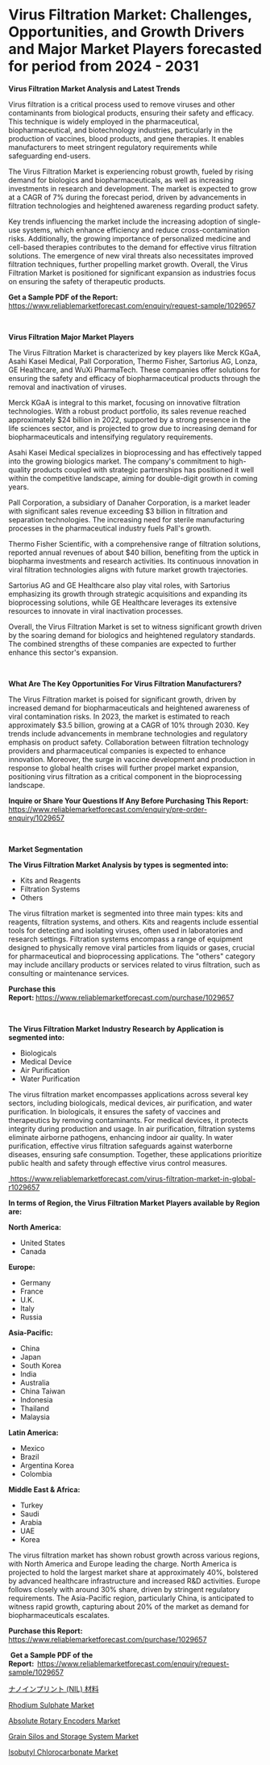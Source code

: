 <p><h1>Virus Filtration Market: Challenges, Opportunities, and Growth Drivers and Major Market Players forecasted for period from 2024 - 2031</h1></p><p><strong>Virus Filtration Market Analysis and Latest Trends</strong></p>
<p><p>Virus filtration is a critical process used to remove viruses and other contaminants from biological products, ensuring their safety and efficacy. This technique is widely employed in the pharmaceutical, biopharmaceutical, and biotechnology industries, particularly in the production of vaccines, blood products, and gene therapies. It enables manufacturers to meet stringent regulatory requirements while safeguarding end-users.</p><p>The Virus Filtration Market is experiencing robust growth, fueled by rising demand for biologics and biopharmaceuticals, as well as increasing investments in research and development. The market is expected to grow at a CAGR of 7% during the forecast period, driven by advancements in filtration technologies and heightened awareness regarding product safety. </p><p>Key trends influencing the market include the increasing adoption of single-use systems, which enhance efficiency and reduce cross-contamination risks. Additionally, the growing importance of personalized medicine and cell-based therapies contributes to the demand for effective virus filtration solutions. The emergence of new viral threats also necessitates improved filtration techniques, further propelling market growth. Overall, the Virus Filtration Market is positioned for significant expansion as industries focus on ensuring the safety of therapeutic products.</p></p>
<p><strong>Get a Sample PDF of the Report:&nbsp;</strong> <a href="https://www.reliablemarketforecast.com/enquiry/request-sample/1029657">https://www.reliablemarketforecast.com/enquiry/request-sample/1029657</a></p>
<p>&nbsp;</p>
<p><strong>Virus Filtration Major Market Players</strong></p>
<p><p>The Virus Filtration Market is characterized by key players like Merck KGaA, Asahi Kasei Medical, Pall Corporation, Thermo Fisher, Sartorius AG, Lonza, GE Healthcare, and WuXi PharmaTech. These companies offer solutions for ensuring the safety and efficacy of biopharmaceutical products through the removal and inactivation of viruses.</p><p>Merck KGaA is integral to this market, focusing on innovative filtration technologies. With a robust product portfolio, its sales revenue reached approximately $24 billion in 2022, supported by a strong presence in the life sciences sector, and is projected to grow due to increasing demand for biopharmaceuticals and intensifying regulatory requirements.</p><p>Asahi Kasei Medical specializes in bioprocessing and has effectively tapped into the growing biologics market. The company's commitment to high-quality products coupled with strategic partnerships has positioned it well within the competitive landscape, aiming for double-digit growth in coming years.</p><p>Pall Corporation, a subsidiary of Danaher Corporation, is a market leader with significant sales revenue exceeding $3 billion in filtration and separation technologies. The increasing need for sterile manufacturing processes in the pharmaceutical industry fuels Pall's growth.</p><p>Thermo Fisher Scientific, with a comprehensive range of filtration solutions, reported annual revenues of about $40 billion, benefiting from the uptick in biopharma investments and research activities. Its continuous innovation in viral filtration technologies aligns with future market growth trajectories.</p><p>Sartorius AG and GE Healthcare also play vital roles, with Sartorius emphasizing its growth through strategic acquisitions and expanding its bioprocessing solutions, while GE Healthcare leverages its extensive resources to innovate in viral inactivation processes.</p><p>Overall, the Virus Filtration Market is set to witness significant growth driven by the soaring demand for biologics and heightened regulatory standards. The combined strengths of these companies are expected to further enhance this sector's expansion.</p></p>
<p>&nbsp;</p>
<p><strong>What Are The Key Opportunities For Virus Filtration Manufacturers?</strong></p>
<p><p>The Virus Filtration market is poised for significant growth, driven by increased demand for biopharmaceuticals and heightened awareness of viral contamination risks. In 2023, the market is estimated to reach approximately $3.5 billion, growing at a CAGR of 10% through 2030. Key trends include advancements in membrane technologies and regulatory emphasis on product safety. Collaboration between filtration technology providers and pharmaceutical companies is expected to enhance innovation. Moreover, the surge in vaccine development and production in response to global health crises will further propel market expansion, positioning virus filtration as a critical component in the bioprocessing landscape.</p></p>
<p><strong>Inquire or Share Your Questions If Any Before Purchasing This Report:</strong> <a href="https://www.reliablemarketforecast.com/enquiry/pre-order-enquiry/1029657">https://www.reliablemarketforecast.com/enquiry/pre-order-enquiry/1029657</a></p>
<p>&nbsp;</p>
<p><strong>Market Segmentation</strong></p>
<p><strong>The Virus Filtration Market Analysis by types is segmented into:</strong></p>
<p><ul><li>Kits and Reagents</li><li>Filtration Systems</li><li>Others</li></ul></p>
<p><p>The virus filtration market is segmented into three main types: kits and reagents, filtration systems, and others. Kits and reagents include essential tools for detecting and isolating viruses, often used in laboratories and research settings. Filtration systems encompass a range of equipment designed to physically remove viral particles from liquids or gases, crucial for pharmaceutical and bioprocessing applications. The "others" category may include ancillary products or services related to virus filtration, such as consulting or maintenance services.</p></p>
<p><strong>Purchase this Report:&nbsp;</strong><a href="https://www.reliablemarketforecast.com/purchase/1029657">https://www.reliablemarketforecast.com/purchase/1029657</a></p>
<p>&nbsp;</p>
<p><strong>The Virus Filtration Market Industry Research by Application is segmented into:</strong></p>
<p><ul><li>Biologicals</li><li>Medical Device</li><li>Air Purification</li><li>Water Purification</li></ul></p>
<p><p>The virus filtration market encompasses applications across several key sectors, including biologicals, medical devices, air purification, and water purification. In biologicals, it ensures the safety of vaccines and therapeutics by removing contaminants. For medical devices, it protects integrity during production and usage. In air purification, filtration systems eliminate airborne pathogens, enhancing indoor air quality. In water purification, effective virus filtration safeguards against waterborne diseases, ensuring safe consumption. Together, these applications prioritize public health and safety through effective virus control measures.</p></p>
<p><a href="https://www.reliablemarketforecast.com/virus-filtration-market-in-global-r1029657">&nbsp;https://www.reliablemarketforecast.com/virus-filtration-market-in-global-r1029657</a></p>
<p><strong>In terms of Region, the Virus Filtration Market Players available by Region are:</strong></p>
<p>
    <p> <strong> North America: </strong>
        <ul>
            <li>United States</li>
            <li>Canada</li>
        </ul>
        </p> 
    <p> <strong> Europe: </strong>
        <ul>
            <li>Germany</li>
            <li>France</li>
            <li>U.K.</li>
            <li>Italy</li>
            <li>Russia</li>
        </ul>
        </p> 
    <p> <strong> Asia-Pacific: </strong>
        <ul>
            <li>China</li>
            <li>Japan</li>
            <li>South Korea</li>
            <li>India</li>
            <li>Australia</li>
            <li>China Taiwan</li>
            <li>Indonesia</li>
            <li>Thailand</li>
            <li>Malaysia</li>
        </ul>
        </p> 
    <p> <strong> Latin America: </strong>
        <ul>
            <li>Mexico</li>
            <li>Brazil</li>
            <li>Argentina Korea</li>
            <li>Colombia</li>
        </ul>
        </p> 
    <p> <strong> Middle East & Africa: </strong>
        <ul>
            <li>Turkey</li>
            <li>Saudi</li>
            <li>Arabia</li>
            <li>UAE</li>
            <li>Korea</li>
        </ul>
    </p>
    </p>
<p><p>The virus filtration market has shown robust growth across various regions, with North America and Europe leading the charge. North America is projected to hold the largest market share at approximately 40%, bolstered by advanced healthcare infrastructure and increased R&D activities. Europe follows closely with around 30% share, driven by stringent regulatory requirements. The Asia-Pacific region, particularly China, is anticipated to witness rapid growth, capturing about 20% of the market as demand for biopharmaceuticals escalates.</p></p>
<p><strong>Purchase this Report: </strong><a href="https://www.reliablemarketforecast.com/purchase/1029657">https://www.reliablemarketforecast.com/purchase/1029657</a></p>
<p>&nbsp;<strong>Get a Sample PDF of the Report:&nbsp;&nbsp;</strong><a href="https://www.reliablemarketforecast.com/enquiry/request-sample/1029657">https://www.reliablemarketforecast.com/enquiry/request-sample/1029657</a></p>
<p><strong></strong></p>
<p><p><a href="https://medium.com/@amilkarrodriguez2/nanoimprint-nil-materials-market-%E3%81%AE%E3%82%B0%E3%83%AD%E3%83%BC%E3%83%90%E3%83%AB%E5%B8%82%E5%A0%B4%E6%A6%82%E8%A6%81%E3%81%AF-%E4%B8%96%E7%95%8C%E3%81%8A%E3%82%88%E3%81%B3%E4%B8%BB%E8%A6%81%E5%B8%82%E5%A0%B4%E3%81%AB%E3%81%8A%E3%81%91%E3%82%8B%E6%A5%AD%E7%95%8C%E3%81%AB%E5%BD%B1%E9%9F%BF%E3%82%92%E4%B8%8E%E3%81%88%E3%82%8B%E4%B8%BB%E8%A6%81%E3%81%AA%E3%83%88%E3%83%AC%E3%83%B3%E3%83%89%E3%81%AB%E3%81%A4%E3%81%84%E3%81%A6-%E7%8B%AC%E8%87%AA%E3%81%AE%E8%A6%96%E7%82%B9%E3%82%92%E6%8F%90%E4%BE%9B%E3%81%97%E3%81%BE%E3%81%99-6f80d484a8c2">ナノインプリント (NIL) 材料</a></p><p><a href="https://issuu.com/reportprime-2/docs/rhodium-sulphate-market-size-2030.p_e08f2995a7e1b9">Rhodium Sulphate Market</a></p><p><a href="https://www.linkedin.com/pulse/absolute-rotary-encoders-market-research-report-exploring-uwcsc?trackingId=y0f1xsjuRm2LFeWhfEOmaA%3D%3D">Absolute Rotary Encoders Market</a></p><p><a href="https://medium.com/@chadhefqv2/the-grain-silos-and-storage-system-market-research-report-provides-an-in-depth-and-up-to-date-df2848510b4f">Grain Silos and Storage System Market</a></p><p><a href="https://issuu.com/reportprime-2/docs/isobutyl-chlorocarbonate-market-siz_b4e842d24194c4">Isobutyl Chlorocarbonate Market</a></p></p>